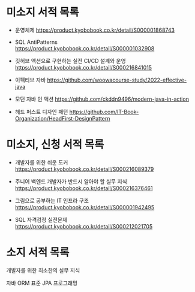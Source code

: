 # 미소지 서적 목록
- 운영체제
https://product.kyobobook.co.kr/detail/S000001868743

- SQL AntiPatterns
https://product.kyobobook.co.kr/detail/S000001032908

- 깃허브 액션으로 구현하는 실전 CI/CD 설계와 운영
https://product.kyobobook.co.kr/detail/S000216841015

- 이펙티브 자바
https://github.com/woowacourse-study/2022-effective-java

- 모던 자바 인 액션
https://github.com/ckddn9496/modern-java-in-action

- 헤드 퍼스트 디자인 패턴
https://github.com/IT-Book-Organization/HeadFirst-DesignPattern

# 미소지, 신청 서적 목록
- 개발자를 위한 쉬운 도커
https://product.kyobobook.co.kr/detail/S000216089379

- 주니어 백엔드 개발자가 반드시 알아야 할 실무 지식
https://product.kyobobook.co.kr/detail/S000216376461

- 그림으로 공부하는 IT 인프라 구조
https://product.kyobobook.co.kr/detail/S000001942495

- SQL 자격검정 실전문제
https://product.kyobobook.co.kr/detail/S000212021705

# 소지 서적 목록
개발자를 위한 최소한의 실무 지식

자바 ORM 표준 JPA 프로그래밍

